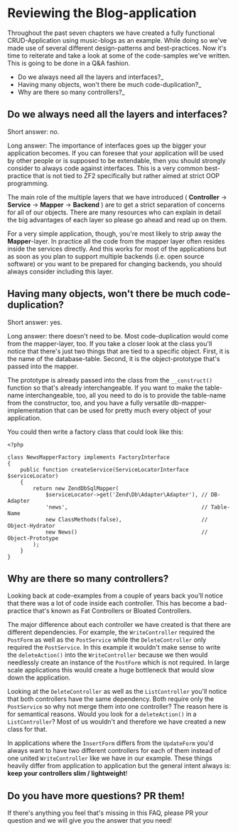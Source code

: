 Reviewing the Blog-application
==============================

Throughout the past seven chapters we have created a fully functional CRUD-Application using music-blogs as an example. While doing so we've made use of several different design-patterns and best-practices. Now it's time to reiterate and take a look at some of the code-samples we've written. This is going to be done in a Q&A fashion.

-   Do we always need all the layers and interfaces?\_
-   Having many objects, won't there be much code-duplication?\_
-   Why are there so many controllers?\_

Do we always need all the layers and interfaces?
------------------------------------------------

Short answer: no.

Long answer: The importance of interfaces goes up the bigger your application becomes. If you can foresee that your application will be used by other people or is supposed to be extendable, then you should strongly consider to always code against interfaces. This is a very common best-practice that is not tied to ZF2 specifically but rather aimed at strict OOP programming.

The main role of the multiple layers that we have introduced ( **Controller** -\> **Service** -\> **Mapper** -\> **Backend** ) are to get a strict separation of concerns for all of our objects. There are many resources who can explain in detail the big advantages of each layer so please go ahead and read up on them.

For a very simple application, though, you're most likely to strip away the **Mapper**-layer. In practice all the code from the mapper layer often resides inside the services directly. And this works for most of the applications but as soon as you plan to support multiple backends (i.e. open source software) or you want to be prepared for changing backends, you should always consider including this layer.

Having many objects, won't there be much code-duplication?
----------------------------------------------------------

Short answer: yes.

Long answer: there doesn't need to be. Most code-duplication would come from the mapper-layer, too. If you take a closer look at the class you'll notice that there's just two things that are tied to a specific object. First, it is the name of the database-table. Second, it is the object-prototype that's passed into the mapper.

The prototype is already passed into the class from the `__construct()` function so that's already interchangeable. If you want to make the table-name interchangeable, too, all you need to do is to provide the table-name from the constructor, too, and you have a fully versatile db-mapper-implementation that can be used for pretty much every object of your application.

You could then write a factory class that could look like this:

~~~~ {.sourceCode .php}
<?php

class NewsMapperFactory implements FactoryInterface
{
    public function createService(ServiceLocatorInterface $serviceLocator)
    {
        return new ZendDbSqlMapper(
            $serviceLocator->get('Zend\Db\Adapter\Adapter'), // DB-Adapter
            'news',                                          // Table-Name
            new ClassMethods(false),                         // Object-Hydrator
            new News()                                       // Object-Prototype
        );
    }
}
~~~~

Why are there so many controllers?
----------------------------------

Looking back at code-examples from a couple of years back you'll notice that there was a lot of code inside each controller. This has become a bad-practice that's known as Fat Controllers or Bloated Controllers.

The major difference about each controller we have created is that there are different dependencies. For example, the `WriteController` required the `PostForm` as well as the `PostService` while the `DeleteController` only required the `PostService`. In this example it wouldn't make sense to write the `deleteAction()` into the `WriteController` because we then would needlessly create an instance of the `PostForm` which is not required. In large scale applications this would create a huge bottleneck that would slow down the application.

Looking at the `DeleteController` as well as the `ListController` you'll notice that both controllers have the same dependency. Both require only the `PostService` so why not merge them into one controller? The reason here is for semantical reasons. Would you look for a `deleteAction()` in a `ListController`? Most of us wouldn't and therefore we have created a new class for that.

In applications where the `InsertForm` differs from the `UpdateForm` you'd always want to have two different controllers for each of them instead of one united `WriteController` like we have in our example. These things heavily differ from application to application but the general intent always is: **keep your controllers slim / lightweight**!

Do you have more questions? PR them!
------------------------------------

If there's anything you feel that's missing in this FAQ, please PR your question and we will give you the answer that you need!
